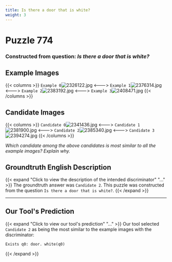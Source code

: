 ```yaml
---
title: Is there a door that is white?
weight: 3
---
```


# Puzzle 774
### Constructed from question: _Is there a door that is white?_


## Example Images
{{< columns >}}
`Example 0`![2326122.jpg](/gqa_images/2326122.jpg)
<--->
`Example 1`![2376314.jpg](/gqa_images/2376314.jpg)
<--->
`Example 2`![2383192.jpg](/gqa_images/2383192.jpg)
<--->
`Example 3`![2408471.jpg](/gqa_images/2408471.jpg)
{{< /columns >}}

## Candidate Images
{{< columns >}}
`Candidate 0`![2341436.jpg](/gqa_images/2341436.jpg)
<--->
`Candidate 1`![2381900.jpg](/gqa_images/2381900.jpg)
<--->
`Candidate 2`![2385340.jpg](/gqa_images/2385340.jpg)
<--->
`Candidate 3`![2394274.jpg](/gqa_images/2394274.jpg)
{{< /columns >}}

*Which candidate among the above candidates is most similar to all the example images? Explain why.*

## Groundtruth English Description

{{< expand "Click to view the description of the intended discriminator" "..." >}}
The groundtruth answer was `Candidate 2`. This puzzle was constructed from the question `Is there a door that is white?`.
{{< /expand >}}

---

## Our Tool's Prediction

{{< expand "Click to view our tool's prediction" "..." >}}
Our tool selected `Candidate 2` as being the most similar to the example images with the discriminator:
```plaintext
Exists q0: door. white(q0)
```
{{< /expand >}}
